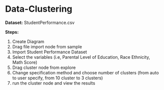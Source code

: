 # Data-Clustering

**Dataset:** StudentPerformance.csv

**Steps:**
1. Create Diagram
2. Drag file import node from sample
3. Import Student Performance Dataset
4. Select the variables (i.e, Parental Level of Education, Race Ethnicity, Math Score) 
5. Drag cluster node from explore
6. Change specification method and choose number of clusters (from auto to user specify, from 10 cluster to 3 clusters)
7. run the cluster node and view the results

